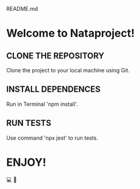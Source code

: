 README.md
# Welcome to Nataproject!
## **CLONE THE REPOSITORY**
Clone the project to your local machine using Git.
## **INSTALL DEPENDENCES**
Run in Terminal 'npm install'.
## **RUN TESTS**
Use command 'npx jest' to run tests.
# ENJOY!
💻 💙

